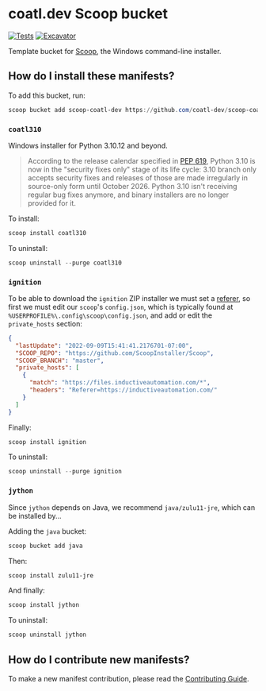 # coatl.dev Scoop bucket

[![Tests](https://github.com/coatl-dev/scoop-coatl-dev/actions/workflows/ci.yml/badge.svg)](https://github.com/coatl-dev/scoop-coatl-dev/actions/workflows/ci.yml)
[![Excavator](https://github.com/coatl-dev/scoop-coatl-dev/actions/workflows/excavator.yml/badge.svg)](https://github.com/coatl-dev/scoop-coatl-dev/actions/workflows/excavator.yml)

Template bucket for [Scoop](https://scoop.sh), the Windows command-line installer.

## How do I install these manifests?

To add this bucket, run:

```powershell
scoop bucket add scoop-coatl-dev https://github.com/coatl-dev/scoop-coatl-dev
```

### `coatl310`

Windows installer for Python 3.10.12 and beyond.

>According to the release calendar specified in [PEP 619], Python 3.10 is now in
>the "security fixes only" stage of its life cycle: 3.10 branch only accepts
>security fixes and releases of those are made irregularly in source-only form
>until October 2026. Python 3.10 isn't receiving regular bug fixes anymore, and
>binary installers are no longer provided for it.

To install:

```powershell
scoop install coatl310
```

To uninstall:

```powershell
scoop uninstall --purge coatl310
```

### `ignition`

To be able to download the `ignition` ZIP installer we must set a [referer],
so first we must edit our `scoop`'s `config.json`, which is typically found at
`%USERPROFILE%\.config\scoop\config.json`, and add or edit the `private_hosts`
section:

```json
{
  "lastUpdate": "2022-09-09T15:41:41.2176701-07:00",
  "SCOOP_REPO": "https://github.com/ScoopInstaller/Scoop",
  "SCOOP_BRANCH": "master",
  "private_hosts": [
    {
      "match": "https://files.inductiveautomation.com/*",
      "headers": "Referer=https://inductiveautomation.com/"
    }
  ]
}
```

Finally:

```powershell
scoop install ignition
```

To uninstall:

```powershell
scoop uninstall --purge ignition
```

### `jython`

Since `jython` depends on Java, we recommend `java/zulu11-jre`, which can be installed by...

Adding the `java` bucket:

```powershell
scoop bucket add java
```

Then:

```powershell
scoop install zulu11-jre
```

And finally:

```powershell
scoop install jython
```

To uninstall:

```powershell
scoop uninstall jython
```

## How do I contribute new manifests?

To make a new manifest contribution, please read the [Contributing Guide](https://github.com/ScoopInstaller/.github/blob/main/.github/CONTRIBUTING.md).

[referer]: https://learn.microsoft.com/en-us/dotnet/api/system.net.httpwebrequest.referer
[PEP 619]: https://www.python.org/dev/peps/pep-0619/
